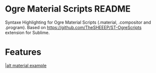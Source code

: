 # Ogre Material Scripts README

Syntaxe Highlighting for Ogre Material Scripts (.material, .compositor and .program). Based on https://github.com/TheSHEEEP/ST-OgreScripts extension for Sublime.

# Features

|[alt material example](example.png)
